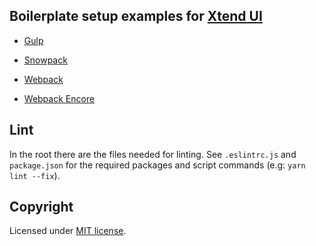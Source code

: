 ## Boilerplate setup examples for [Xtend UI](https://github.com/minimit/xtendui)

- [Gulp](gulp)

- [Snowpack](snowpack)

- [Webpack](webpack)

- [Webpack Encore](encore)

## Lint

In the root there are the files needed for linting. See `.eslintrc.js` and `package.json` for the required packages and script commands (e.g: `yarn lint --fix`).

## Copyright

Licensed under [MIT license](https://github.com/minimit/xtendui-boilerplate/blob/master/LICENSE).
